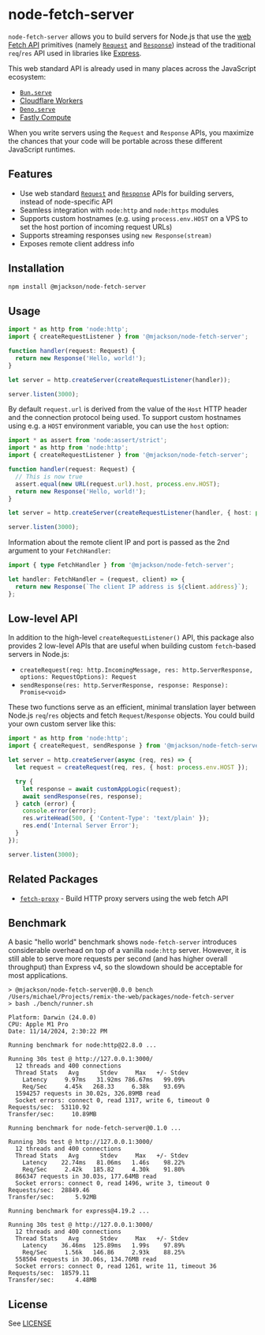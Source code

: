 # node-fetch-server

`node-fetch-server` allows you to build servers for Node.js that use the [web Fetch API](https://developer.mozilla.org/en-US/docs/Web/API/Fetch_API) primitives (namely [`Request`](https://developer.mozilla.org/en-US/docs/Web/API/Request) and [`Response`](https://developer.mozilla.org/en-US/docs/Web/API/Response)) instead of the traditional `req`/`res` API used in libraries like [Express](https://expressjs.com/).

This web standard API is already used in many places across the JavaScript ecosystem:

- [`Bun.serve`](https://bun.sh/docs/api/http#bun-serve)
- [Cloudflare Workers](https://developers.cloudflare.com/workers/runtime-apis/handlers/fetch/)
- [`Deno.serve`](https://docs.deno.com/api/deno/~/Deno.serve)
- [Fastly Compute](https://js-compute-reference-docs.edgecompute.app/docs/)

When you write servers using the `Request` and `Response` APIs, you maximize the chances that your code will be portable across these different JavaScript runtimes.

## Features

- Use web standard [`Request`](https://developer.mozilla.org/en-US/docs/Web/API/Request) and [`Response`](https://developer.mozilla.org/en-US/docs/Web/API/Response) APIs for building servers, instead of node-specific API
- Seamless integration with `node:http` and `node:https` modules
- Supports custom hostnames (e.g. using `process.env.HOST` on a VPS to set the host portion of incoming request URLs)
- Supports streaming responses using `new Response(stream)`
- Exposes remote client address info

## Installation

```sh
npm install @mjackson/node-fetch-server
```

## Usage

```ts
import * as http from 'node:http';
import { createRequestListener } from '@mjackson/node-fetch-server';

function handler(request: Request) {
  return new Response('Hello, world!');
}

let server = http.createServer(createRequestListener(handler));

server.listen(3000);
```

By default `request.url` is derived from the value of the `Host` HTTP header and the connection protocol being used. To support custom hostnames using e.g. a `HOST` environment variable, you can use the `host` option:

```ts
import * as assert from 'node:assert/strict';
import * as http from 'node:http';
import { createRequestListener } from '@mjackson/node-fetch-server';

function handler(request: Request) {
  // This is now true
  assert.equal(new URL(request.url).host, process.env.HOST);
  return new Response('Hello, world!');
}

let server = http.createServer(createRequestListener(handler, { host: process.env.HOST }));

server.listen(3000);
```

Information about the remote client IP and port is passed as the 2nd argument to your `FetchHandler`:

```ts
import { type FetchHandler } from '@mjackson/node-fetch-server';

let handler: FetchHandler = (request, client) => {
  return new Response(`The client IP address is ${client.address}`);
};
```

## Low-level API

In addition to the high-level `createRequestListener()` API, this package also provides 2 low-level APIs that are useful when building custom `fetch`-based servers in Node.js:

- `createRequest(req: http.IncomingMessage, res: http.ServerResponse, options: RequestOptions): Request`
- `sendResponse(res: http.ServerResponse, response: Response): Promise<void>`

These two functions serve as an efficient, minimal translation layer between Node.js `req`/`res` objects and fetch `Request`/`Response` objects. You could build your own custom server like this:

```ts
import * as http from 'node:http';
import { createRequest, sendResponse } from '@mjackson/node-fetch-server';

let server = http.createServer(async (req, res) => {
  let request = createRequest(req, res, { host: process.env.HOST });

  try {
    let response = await customAppLogic(request);
    await sendResponse(res, response);
  } catch (error) {
    console.error(error);
    res.writeHead(500, { 'Content-Type': 'text/plain' });
    res.end('Internal Server Error');
  }
});

server.listen(3000);
```

## Related Packages

- [`fetch-proxy`](https://github.com/mjackson/remix-the-web/tree/main/packages/fetch-proxy) - Build HTTP proxy servers using the web fetch API

## Benchmark

A basic "hello world" benchmark shows `node-fetch-server` introduces considerable overhead on top of a vanilla `node:http` server. However, it is still able to serve more requests per second (and has higher overall throughput) than Express v4, so the slowdown should be acceptable for most applications.

```
> @mjackson/node-fetch-server@0.0.0 bench /Users/michael/Projects/remix-the-web/packages/node-fetch-server
> bash ./bench/runner.sh

Platform: Darwin (24.0.0)
CPU: Apple M1 Pro
Date: 11/14/2024, 2:30:22 PM

Running benchmark for node:http@22.8.0 ...

Running 30s test @ http://127.0.0.1:3000/
  12 threads and 400 connections
  Thread Stats   Avg      Stdev     Max   +/- Stdev
    Latency     9.97ms   31.92ms 786.67ms   99.09%
    Req/Sec     4.45k   268.33     6.38k    93.69%
  1594257 requests in 30.02s, 326.89MB read
  Socket errors: connect 0, read 1317, write 6, timeout 0
Requests/sec:  53110.92
Transfer/sec:     10.89MB

Running benchmark for node-fetch-server@0.1.0 ...

Running 30s test @ http://127.0.0.1:3000/
  12 threads and 400 connections
  Thread Stats   Avg      Stdev     Max   +/- Stdev
    Latency    22.74ms   81.06ms   1.46s    98.22%
    Req/Sec     2.42k   185.82     4.30k    91.80%
  866347 requests in 30.03s, 177.64MB read
  Socket errors: connect 0, read 1496, write 3, timeout 0
Requests/sec:  28849.46
Transfer/sec:      5.92MB

Running benchmark for express@4.19.2 ...

Running 30s test @ http://127.0.0.1:3000/
  12 threads and 400 connections
  Thread Stats   Avg      Stdev     Max   +/- Stdev
    Latency    36.46ms  125.89ms   1.99s    97.89%
    Req/Sec     1.56k   146.86     2.93k    88.25%
  558504 requests in 30.06s, 134.76MB read
  Socket errors: connect 0, read 1261, write 11, timeout 36
Requests/sec:  18579.11
Transfer/sec:      4.48MB
```

## License

See [LICENSE](https://github.com/mjackson/remix-the-web/blob/main/LICENSE)
